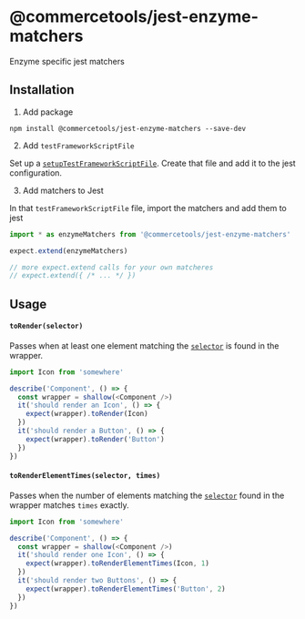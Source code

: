 # @commercetools/jest-enzyme-matchers
Enzyme specific jest matchers

## Installation

1. Add package

  `npm install @commercetools/jest-enzyme-matchers --save-dev`

2. Add `testFrameworkScriptFile`

  Set up a [`setupTestFrameworkScriptFile`](https://facebook.github.io/jest/docs/configuration.html#setuptestframeworkscriptfile-string).
  Create that file and add it to the jest configuration.

3. Add matchers to Jest

  In that `testFrameworkScriptFile` file, import the matchers and add them to jest

  ```js
  import * as enzymeMatchers from '@commercetools/jest-enzyme-matchers'

  expect.extend(enzymeMatchers)

  // more expect.extend calls for your own matcheres
  // expect.extend({ /* ... */ })
  ```

## Usage

#### `toRender(selector)`

Passes when at least one element matching the [`selector`](https://github.com/airbnb/enzyme/blob/master/docs/api/selector.md) is found in the wrapper.

```js
import Icon from 'somewhere'

describe('Component', () => {
  const wrapper = shallow(<Component />)
  it('should render an Icon', () => {
    expect(wrapper).toRender(Icon)
  })
  it('should render a Button', () => {
    expect(wrapper).toRender('Button')
  })
})
```

#### `toRenderElementTimes(selector, times)`


Passes when the number of elements matching the [`selector`](https://github.com/airbnb/enzyme/blob/master/docs/api/selector.md) found in the wrapper matches `times` exactly.

```js
import Icon from 'somewhere'

describe('Component', () => {
  const wrapper = shallow(<Component />)
  it('should render one Icon', () => {
    expect(wrapper).toRenderElementTimes(Icon, 1)
  })
  it('should render two Buttons', () => {
    expect(wrapper).toRenderElementTimes('Button', 2)
  })
})
```

